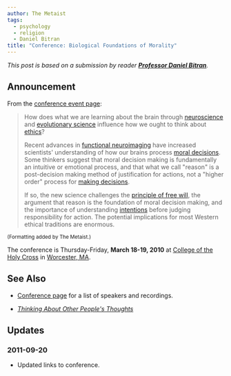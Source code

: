 ```yaml
---
author: The Metaist
tags:
  - psychology
  - religion
  - Daniel Bitran
title: "Conference: Biological Foundations of Morality"
---
```


<!--more-->

_This post is based on a submission by reader
**[Professor Daniel Bitran](http://www.linkedin.com/pub/daniel-bitran/b/989/ba1)**._

## Announcement

From the [conference event page](http://academics.holycross.edu/crec/events/conferences/neuroscience):

> How does what we are learning about the brain through [neuroscience](http://en.wikipedia.org/wiki/Neuroscience)
> and [evolutionary science](http://en.wikipedia.org/wiki/Evolutionary_psychology)
> influence how we ought to think about [ethics](http://en.wikipedia.org/wiki/Ethics)?
>
> Recent advances in [functional neuroimaging](http://en.wikipedia.org/wiki/Functional_neuroimaging)
> have increased scientists' understanding of how our brains process [moral decisions](http://en.wikipedia.org/wiki/Morality).
> Some thinkers suggest that moral decision making is fundamentally an intuitive
> or emotional process, and that what we call "reason" is a post-decision making
> method of justification for actions, not a "higher order" process for
> [making decisions](http://en.wikipedia.org/wiki/Decision_making).
>
> If so, the new science challenges the [principle of free will](http://en.wikipedia.org/wiki/Free_will),
> the argument that reason is the foundation of moral decision making, and the
> importance of understanding [intentions](http://en.wikipedia.org/wiki/Intention)
> before judging responsibility for action. The potential implications for most
> Western ethical traditions are enormous.

<small>(Formatting added by The Metaist.)</small>

The conference is Thursday-Friday, **March 18-19, 2010** at
[College of the Holy Cross](http://www.holycross.edu/) in
[Worcester, MA](http://maps.google.com/maps?f=q&source=s_q&hl=en&q=1+College+St,+Worcester,+Massachusetts+01610&sll=42.240655,-71.809044&sspn=0.044289,0.035148&ie=UTF8&cd=2&geocode=FZiFhAIdHUy4-w&split=0&hq=&hnear=1+College+St,+Worcester,+Massachusetts+01610&ll=42.237081,-71.806791&spn=0.011073,0.012875&z=17).

## See Also

- [Conference page](http://academics.holycross.edu/crec/events/conferences/neuroscience)
  for a list of speakers and recordings.

- <cite>[Thinking About Other People's Thoughts]({{BLOG_URL}}/2009/12/thinking-about-other-peoples-thoughts.html)</cite>

## Updates

### <span class="rel-date" title="2011-09-20T20:06:00-04:00">2011-09-20</span>

- Updated links to conference.
